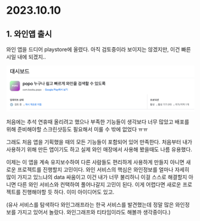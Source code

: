 # 2023.10.10

## 1. 와인앱 출시

와인 앱을 드디어 playstore에 올렸다. 아직 검토중이라 보이지는 않겠지만, 이건 빠른시일 내에 되겠지..

![img](../../assets/popo-dashboard-01.png)

처음에는 추석 연휴때 올리려고 했으나 부족한 기능들이 생각보다 너무 많았고 배포를 위해 준비해야할 스크린샷등도 필요해서 미룰 수 밖에 없었다 ㅠㅠ

그래도 처음 앱을 기획했을 때의 모든 기능들이 포함되어 있어 만족한다. 처음부터 내가 사용하기 위해 만든 앱이기도 하고 실제 와인 매장에서 사용해 봤을때도 나름 유용했다.

이제는 이 앱을 계속 유지보수하여 다른 사람들도 편리하게 사용하게 만들지 아니면 새로운 프로젝트를 진행할지 고민이다. 와인 서비스의 핵심은 와인정보를 얼마나 자세히 많이 가지고 있느냐의 data 싸움이고 이건 내가 너무 불리하니 이걸 스스로 해결할지 아니면 다른 와인 서비스와 컨택하여 풀어나갈지 고민이 된다. 이게 어렵다면 새로운 프로젝트를 진행해야할 듯 하다. 이미 아이디어도 있고.

(유사 서비스를 탐색하다 와인그래프라는 한국 서비스를 발견했는데 정말 많은 와인정보를 가지고 있어서 놀랐다. 와인그래프와 티타임이라도 해볼까 생각중이다.)
